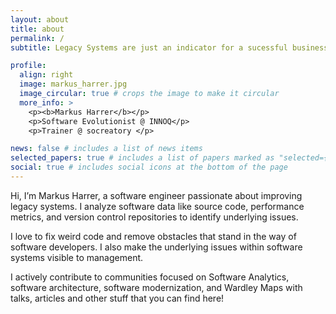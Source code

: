 ```yaml
---
layout: about
title: about
permalink: /
subtitle: Legacy Systems are just an indicator for a sucessful business.

profile:
  align: right
  image: markus_harrer.jpg
  image_circular: true # crops the image to make it circular
  more_info: >
    <p><b>Markus Harrer</b></p>
    <p>Software Evolutionist @ INNOQ</p>
    <p>Trainer @ socreatory </p>

news: false # includes a list of news items
selected_papers: true # includes a list of papers marked as "selected={true}"
social: true # includes social icons at the bottom of the page
---
```


Hi, I’m Markus Harrer, a software engineer passionate about improving legacy systems. I analyze software data like source code, performance metrics, and version control repositories to identify underlying issues.

I love to fix weird code and remove obstacles that stand in the way of software developers. I also make the underlying issues within software systems visible to management.

I actively contribute to communities focused on Software Analytics, software architecture, software modernization, and Wardley Maps with talks, articles and other stuff that you can find here!
